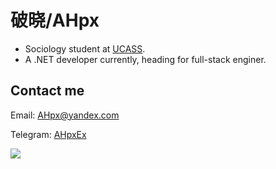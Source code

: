 # 破晓/AHpx

- Sociology student at [UCASS](https://www.ucass.edu.cn/en/About/UCASS_at_a_Glance.htm). 
- A .NET developer currently, heading for full-stack enginer.

## Contact me

Email: AHpx@yandex.com

Telegram: [AHpxEx](https://t.me/AHpxEx)

![](https://github-readme-stats.vercel.app/api?username=SinoAHpx)
